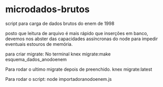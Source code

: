 # microdados-brutos
script para carga de dados brutos do enem de 1998

posto que leitura de arquivo é mais rápido que inserções em banco, devemos nos abster das capacidades assíncronas do node para impedir eventuais estouros de memória.

para criar migrate:
No terminal knex migrate:make esquema_dados_anodoenem

Para rodar o ultimo migrate depois de preenchido.
 knex migrate:latest

Para rodar o script:
node importadoranodoenem.js 
